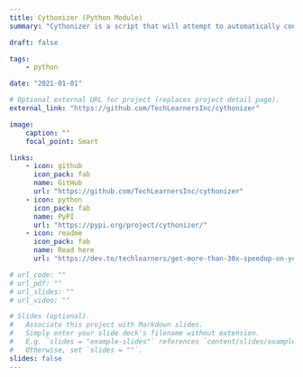 ```yaml
---
title: Cythonizer (Python Module)
summary: "Cythonizer is a script that will attempt to automatically convert one or more .py and .pyx files into the corresponding compiled .pyd or .so binary modules files."

draft: false

tags:
    - python

date: "2021-01-01"

# Optional external URL for project (replaces project detail page).
external_link: "https://github.com/TechLearnersInc/cythonizer"

image:
    caption: ""
    focal_point: Smart

links:
    - icon: github
      icon_pack: fab
      name: GitHub
      url: "https://github.com/TechLearnersInc/cythonizer"
    - icon: python
      icon_pack: fab
      name: PyPI
      url: "https://pypi.org/project/cythonizer/"
    - icon: readme
      icon_pack: fab
      name: Read here
      url: "https://dev.to/techlearners/get-more-than-30x-speedup-on-your-python-code-23ol"

# url_code: ""
# url_pdf: ""
# url_slides: ""
# url_video: ""

# Slides (optional).
#   Associate this project with Markdown slides.
#   Simply enter your slide deck's filename without extension.
#   E.g. `slides = "example-slides"` references `content/slides/example-slides.md`.
#   Otherwise, set `slides = ""`.
slides: false
---
```

